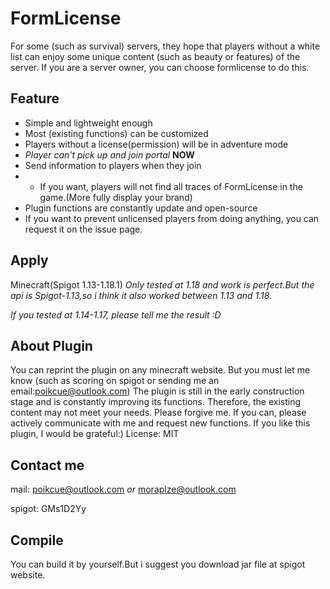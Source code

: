 # FormLicense
For some (such as survival) servers, they hope that players without a white list can enjoy some unique content (such as beauty or features) of the server. If you are a server owner, you can choose formlicense to do this.
## Feature
- Simple and lightweight enough
- Most (existing functions) can be customized
- Players without a license(permission) will be in adventure mode
- *Player can't pick up and join portal* **NOW**
- Send information to players when they join
- - If you want, players will not find all traces of FormLicense in the game.(More fully display your brand)
- Plugin functions are constantly update and open-source
- If you want to prevent unlicensed players from doing anything, you can request it on the issue page.

## Apply 
Minecraft(Spigot 1.13-1.18.1)
*Only tested at 1.18 and work is perfect.But the api is Spigot-1.13,so i think it also worked between 1.13 and 1.18.*

*If you tested at 1.14-1.17, please tell me the result :D*

## About Plugin
You can reprint the plugin on any minecraft website. But you must let me know (such as scoring on spigot or sending me an email:poikcue@outlook.com)
The plugin is still in the early construction stage and is constantly improving its functions. Therefore, the existing content may not meet your needs. Please forgive me. If you can, please actively communicate with me and request new functions. If you like this plugin, I would be grateful:)
License: MIT 

## Contact me
mail: poikcue@outlook.com *or* moraplze@outlook.com

spigot: GMs1D2Yy

## Compile
You can build it by yourself.But i suggest you download jar file at spigot website.
